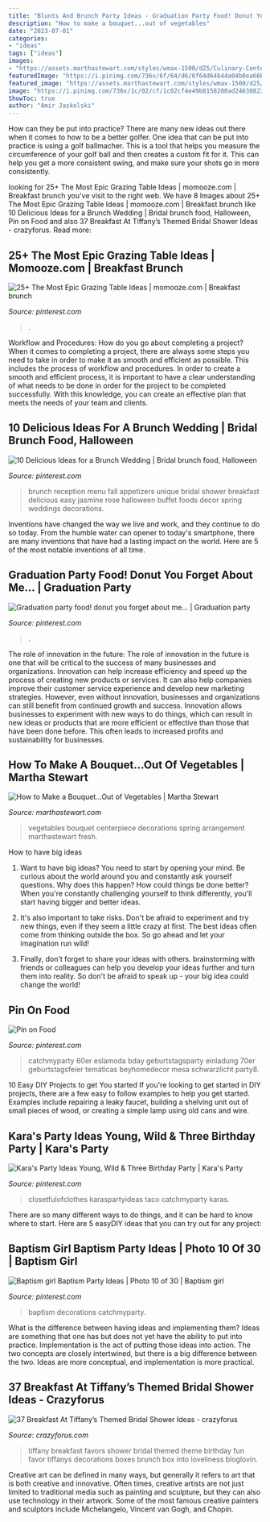 ```yaml
---
title: "Blunts And Brunch Party Ideas - Graduation Party Food! Donut You Forget About Me..."
description: "How to make a bouquet...out of vegetables"
date: "2023-07-01"
categories:
- "ideas"
tags: ["ideas"]
images:
- "https://assets.marthastewart.com/styles/wmax-1500/d25/Culinary-Centerpiece-0316/Culinary-Centerpiece-0316.jpg?itok=ilor3sLk"
featuredImage: "https://i.pinimg.com/736x/6f/64/d6/6f64d64b44a04b0ea66bb5b748025fcb--brunch-wedding-showers-spring-brunch-wedding.jpg"
featured_image: "https://assets.marthastewart.com/styles/wmax-1500/d25/Culinary-Centerpiece-0316/Culinary-Centerpiece-0316.jpg?itok=ilor3sLk"
image: "https://i.pinimg.com/736x/1c/02/cf/1c02cf4e49b8158280ad246308225b49.jpg"
ShowToc: true
author: "Amir Jaskolski"
---
```



How can they be put into practice?
There are many new ideas out there when it comes to how to be a better golfer. One idea that can be put into practice is using a golf ballmacher. This is a tool that helps you measure the circumference of your golf ball and then creates a custom fit for it. This can help you get a more consistent swing, and make sure your shots go in more consistently.

	

		
looking for 25+ The Most Epic Grazing Table Ideas | momooze.com | Breakfast brunch you've visit to the right web. We have 8 Images about 25+ The Most Epic Grazing Table Ideas | momooze.com | Breakfast brunch like 10 Delicious Ideas for a Brunch Wedding | Bridal brunch food, Halloween, Pin on Food and also 37 Breakfast At Tiffany’s Themed Bridal Shower Ideas - crazyforus. Read more:
		
    
## 25+ The Most Epic Grazing Table Ideas | Momooze.com | Breakfast Brunch

<img loading=lazy src="https://i.pinimg.com/736x/1c/02/cf/1c02cf4e49b8158280ad246308225b49.jpg" onerror="this.onerror=null;this.src='https://tse1.mm.bing.net/th?id=OIP.33jYfvy_SCSKFZbcFltNqgHaLH&amp;pid=15.1';" alt="25+ The Most Epic Grazing Table Ideas | momooze.com | Breakfast brunch">

_Source: pinterest.com_

>. 

	

Workflow and Procedures: How do you go about completing a project?
When it comes to completing a project, there are always some steps you need to take in order to make it as smooth and efficient as possible. This includes the process of workflow and procedures. In order to create a smooth and efficient process, it is important to have a clear understanding of what needs to be done in order for the project to be completed successfully. With this knowledge, you can create an effective plan that meets the needs of your team and clients.

    
## 10 Delicious Ideas For A Brunch Wedding | Bridal Brunch Food, Halloween

<img loading=lazy src="https://i.pinimg.com/736x/6f/64/d6/6f64d64b44a04b0ea66bb5b748025fcb--brunch-wedding-showers-spring-brunch-wedding.jpg" onerror="this.onerror=null;this.src='https://tse2.mm.bing.net/th?id=OIP.GDSukNmiQq_y0ivdP0Rx0wHaLH&amp;pid=15.1';" alt="10 Delicious Ideas for a Brunch Wedding | Bridal brunch food, Halloween">

_Source: pinterest.com_

>brunch reception menu fall appetizers unique bridal shower breakfast delicious easy jasmine rose halloween buffet foods decor spring weddings decorations. 

	

Inventions have changed the way we live and work, and they continue to do so today. From the humble water can opener to today's smartphone, there are many inventions that have had a lasting impact on the world. Here are 5 of the most notable inventions of all time.

    
## Graduation Party Food! Donut You Forget About Me... | Graduation Party

<img loading=lazy src="https://i.pinimg.com/736x/10/43/47/1043476831dd5fbb0bfae05ce1962a0e--graduation-party-foods-parties-food.jpg" onerror="this.onerror=null;this.src='https://tse2.mm.bing.net/th?id=OIP.Kn8ECnuf5qtEZLIh7o-CowHaJ3&amp;pid=15.1';" alt="Graduation party food! donut you forget about me... | Graduation party">

_Source: pinterest.com_

>. 

	

The role of innovation in the future:
The role of innovation in the future is one that will be critical to the success of many businesses and organizations. Innovation can help increase efficiency and speed up the process of creating new products or services. It can also help companies improve their customer service experience and develop new marketing strategies.
However, even without innovation, businesses and organizations can still benefit from continued growth and success. Innovation allows businesses to experiment with new ways to do things, which can result in new ideas or products that are more efficient or effective than those that have been done before. This often leads to increased profits and sustainability for businesses.

    
## How To Make A Bouquet...Out Of Vegetables | Martha Stewart

<img loading=lazy src="https://assets.marthastewart.com/styles/wmax-1500/d25/Culinary-Centerpiece-0316/Culinary-Centerpiece-0316.jpg?itok=ilor3sLk" onerror="this.onerror=null;this.src='https://tse2.mm.bing.net/th?id=OIP.VgLx4ZpXlw71yFqtkCaiJQHaKh&amp;pid=15.1';" alt="How to Make a Bouquet...Out of Vegetables | Martha Stewart">

_Source: marthastewart.com_

>vegetables bouquet centerpiece decorations spring arrangement marthastewart fresh. 

	

How to have big ideas
1. Want to have big ideas? You need to start by opening your mind. Be curious about the world around you and constantly ask yourself questions. Why does this happen? How could things be done better? When you're constantly challenging yourself to think differently, you'll start having bigger and better ideas.
2. It's also important to take risks. Don't be afraid to experiment and try new things, even if they seem a little crazy at first. The best ideas often come from thinking outside the box. So go ahead and let your imagination run wild!

3. Finally, don't forget to share your ideas with others. brainstorming with friends or colleagues can help you develop your ideas further and turn them into reality. So don't be afraid to speak up - your big idea could change the world!

    
## Pin On Food

<img loading=lazy src="https://i.pinimg.com/736x/1e/9a/a3/1e9aa3b154b79cef052287cfd74e6f07.jpg" onerror="this.onerror=null;this.src='https://tse3.mm.bing.net/th?id=OIP.CFvhL02NFzXhFeOrAaD63wAAAA&amp;pid=15.1';" alt="Pin on Food">

_Source: pinterest.com_

>catchmyparty 60er eslamoda bday geburtstagsparty einladung 70er geburtstagsfeier temáticas beyhomedecor mesa schwarzlicht party8. 

	

10 Easy DIY Projects to get You started
If you're looking to get started in DIY projects, there are a few easy to follow examples to help you get started. Examples include repairing a leaky faucet, building a shelving unit out of small pieces of wood, or creating a simple lamp using old cans and wire.

    
## Kara&#039;s Party Ideas Young, Wild &amp; Three Birthday Party | Kara&#039;s Party

<img loading=lazy src="https://i.pinimg.com/736x/89/81/3b/89813baa8e5a35ad472257442e427d07.jpg" onerror="this.onerror=null;this.src='https://tse3.mm.bing.net/th?id=OIP.sAN5GrGfcSfmXHeY8IJarQHaLH&amp;pid=15.1';" alt="Kara&#039;s Party Ideas Young, Wild &amp; Three Birthday Party | Kara&#039;s Party">

_Source: pinterest.com_

>closetfulofclothes karaspartyideas taco catchmyparty karas. 

	

There are so many different ways to do things, and it can be hard to know where to start. Here are 5 easyDIY ideas that you can try out for any project: 

    
## Baptism Girl Baptism Party Ideas | Photo 10 Of 30 | Baptism Girl

<img loading=lazy src="https://i.pinimg.com/736x/b6/2a/16/b62a163aa1a0a95c86e8783fc7208fd4--girl-baptism-party-baptism-decorations.jpg" onerror="this.onerror=null;this.src='https://tse4.mm.bing.net/th?id=OIP.77csL0MJYvEHYwaqCqAr-AHaNJ&amp;pid=15.1';" alt="Baptism girl Baptism Party Ideas | Photo 10 of 30 | Baptism girl">

_Source: pinterest.com_

>baptism decorations catchmyparty. 

	

What is the difference between having ideas and implementing them?
Ideas are something that one has but does not yet have the ability to put into practice. Implementation is the act of putting those ideas into action. The two concepts are closely intertwined, but there is a big difference between the two. Ideas are more conceptual, and implementation is more practical.

    
## 37 Breakfast At Tiffany’s Themed Bridal Shower Ideas - Crazyforus

<img loading=lazy src="https://i.weddingomania.com/2016/04/bridal-shower-favors-packed-into-tiffany-blue-boxes-and-with-white-ribbons-will-be-a-nice-idea-for-such-a-themed-party.jpg" onerror="this.onerror=null;this.src='https://tse3.mm.bing.net/th?id=OIP.S7tE7PWLYUQ84xHW_rlScQHaLC&amp;pid=15.1';" alt="37 Breakfast At Tiffany’s Themed Bridal Shower Ideas - crazyforus">

_Source: crazyforus.com_

>tiffany breakfast favors shower bridal themed theme birthday fun favor tiffanys decorations boxes brunch box into loveliness bloglovin. 

	

Creative art can be defined in many ways, but generally it refers to art that is both creative and innovative. Often times, creative artists are not just limited to traditional media such as painting and sculpture, but they can also use technology in their artwork. Some of the most famous creative painters and sculptors include Michelangelo, Vincent van Gogh, and Chopin.


